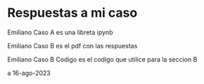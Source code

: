 # Respuestas a mi caso

Emiliano Caso A es una libreta ipynb

Emiliano Caso B es el pdf con las respuestas

Emiliano Caso B Codigo es el codigo que utilice para la seccion B

a 16-ago-2023
